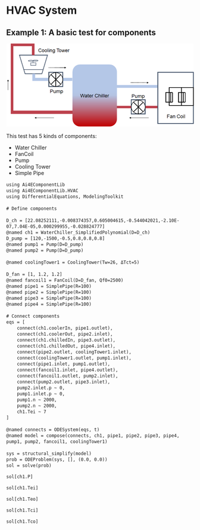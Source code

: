 # HVAC System

## Example 1: A basic test for components

![图 1](../assets/HVAC-17-19-48.png)  

This test has 5 kinds of components:
- Water Chiller
- FanCoil
- Pump
- Cooling Tower
- Simple Pipe
  
```@example HVAC1
using Ai4EComponentLib
using Ai4EComponentLib.HVAC
using DifferentialEquations, ModelingToolkit

# Define components

D_ch = [22.08252111,-0.008374357,0.605004615,-0.544042021,-2.10E-07,7.04E-05,0.000299955,-0.028824777]
@named ch1 = WaterChiller_SimplifiedPolynomial(D=D_ch)
D_pump = [120,-1500,-0.5,0.8,0.8,0.8]
@named pump1 = Pump(D=D_pump)
@named pump2 = Pump(D=D_pump)

@named coolingTower1 = CoolingTower(Tw=26, ΔTct=5)

D_fan = [1, 1.2, 1.2]
@named fancoil1 = FanCoil(D=D_fan, Qf0=2500)
@named pipe1 = SimplePipe(R=100)
@named pipe2 = SimplePipe(R=100)
@named pipe3 = SimplePipe(R=100)
@named pipe4 = SimplePipe(R=100)

# Connect components
eqs = [
    connect(ch1.coolerIn, pipe1.outlet),
    connect(ch1.coolerOut, pipe2.inlet),
    connect(ch1.chilledIn, pipe3.outlet),
    connect(ch1.chilledOut, pipe4.inlet),
    connect(pipe2.outlet, coolingTower1.inlet),
    connect(coolingTower1.outlet, pump1.inlet),
    connect(pipe1.inlet, pump1.outlet),
    connect(fancoil1.inlet, pipe4.outlet),
    connect(fancoil1.outlet, pump2.inlet),
    connect(pump2.outlet, pipe3.inlet),
    pump2.inlet.p ~ 0,
    pump1.inlet.p ~ 0,
    pump1.n ~ 2000,
    pump2.n ~ 2000,
    ch1.Tei ~ 7
]

@named connects = ODESystem(eqs, t)
@named model = compose(connects, ch1, pipe1, pipe2, pipe3, pipe4, pump1, pump2, fancoil1, coolingTower1)

sys = structural_simplify(model)
prob = ODEProblem(sys, [], (0.0, 0.0))
sol = solve(prob)
```

```@example HVAC1
sol[ch1.P]
```

```@example HVAC1
sol[ch1.Tei]
```

```@example HVAC1
sol[ch1.Teo]
```

```@example HVAC1
sol[ch1.Tci]
```

```@example HVAC1
sol[ch1.Tco]
```

